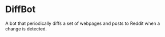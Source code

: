 # DiffBot
A bot that periodically diffs a set of webpages and posts to Reddit when a change is detected.
